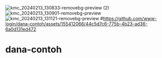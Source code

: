 ![kmc_20240213_130833-removebg-preview (2)](https://github.com/www-login/dana-contoh/assets/155412066/4d347e85-4156-4690-9a23-345054207d23)
![kmc_20240213_130901-removebg-preview](https://github.com/www-login/dana-contoh/assets/155412066/fff9c76b-cf3b-4e17-b5f3-6add311440b9)
![kmc_20240213_131121-removebg-preview](https://github.com/www-login/dana-contoh/assets/155412066/306520b3-d24a-4ad5-81da-1fb0c8ce7958)
#https://github.com/www-login/dana-contoh/assets/155412066/44c5d7c6-775b-4b23-ad36-6a0d131ed472
# dana-contoh
